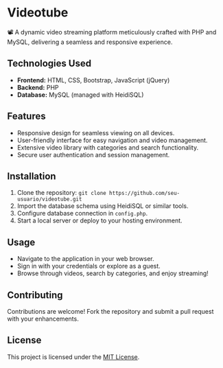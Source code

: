 # Videotube

📽 A dynamic video streaming platform meticulously crafted with PHP and MySQL, delivering a seamless and responsive experience.

## Technologies Used
- **Frontend:** HTML, CSS, Bootstrap, JavaScript (jQuery)
- **Backend:** PHP
- **Database:** MySQL (managed with HeidiSQL)

## Features
- Responsive design for seamless viewing on all devices.
- User-friendly interface for easy navigation and video management.
- Extensive video library with categories and search functionality.
- Secure user authentication and session management.

## Installation
1. Clone the repository: `git clone https://github.com/seu-usuario/videotube.git`
2. Import the database schema using HeidiSQL or similar tools.
3. Configure database connection in `config.php`.
4. Start a local server or deploy to your hosting environment.

## Usage
- Navigate to the application in your web browser.
- Sign in with your credentials or explore as a guest.
- Browse through videos, search by categories, and enjoy streaming!

## Contributing
Contributions are welcome! Fork the repository and submit a pull request with your enhancements.

## License
This project is licensed under the [MIT License](LICENSE).
